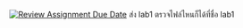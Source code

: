 [![Review Assignment Due Date](https://classroom.github.com/assets/deadline-readme-button-24ddc0f5d75046c5622901739e7c5dd533143b0c8e959d652212380cedb1ea36.svg)](https://classroom.github.com/a/1XksPRM2)
ส่ง lab1 ตรวจไฟล์ไหนก็ได้ที่ชื่อ lab1
